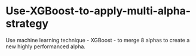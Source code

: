 # Use-XGBoost-to-apply-multi-alpha-strategy
Use machine learning technique - XGBoost -  to merge 8 alphas to create a new highly performanced alpha.
